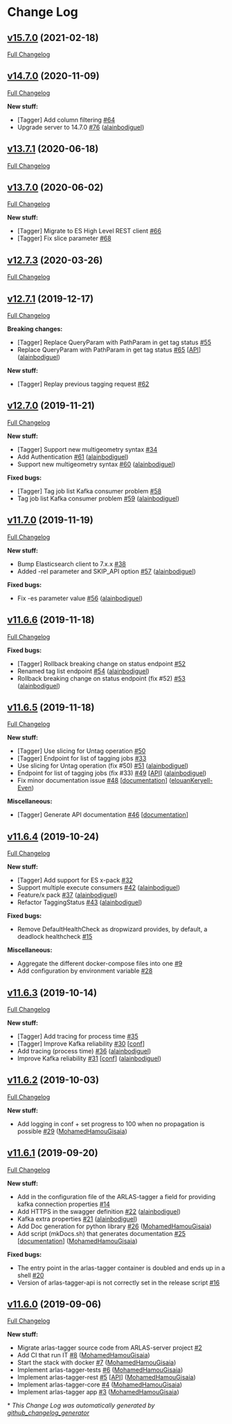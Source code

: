 # Change Log

## [v15.7.0](https://github.com/gisaia/ARLAS-tagger/tree/v15.7.0) (2021-02-18)

[Full Changelog](https://github.com/gisaia/ARLAS-tagger/compare/v14.7.0...v15.7.0)

## [v14.7.0](https://github.com/gisaia/ARLAS-tagger/tree/v14.7.0) (2020-11-09)

[Full Changelog](https://github.com/gisaia/ARLAS-tagger/compare/v13.7.1...v14.7.0)

**New stuff:**

- \[Tagger\] Add column filtering [\#64](https://github.com/gisaia/ARLAS-tagger/issues/64)
- Upgrade server to 14.7.0 [\#76](https://github.com/gisaia/ARLAS-tagger/pull/76) ([alainbodiguel](https://github.com/alainbodiguel))

## [v13.7.1](https://github.com/gisaia/ARLAS-tagger/tree/v13.7.1) (2020-06-18)

[Full Changelog](https://github.com/gisaia/ARLAS-tagger/compare/v13.7.0...v13.7.1)

## [v13.7.0](https://github.com/gisaia/ARLAS-tagger/tree/v13.7.0) (2020-06-02)

[Full Changelog](https://github.com/gisaia/ARLAS-tagger/compare/v12.7.3...v13.7.0)

**New stuff:**

- \[Tagger\] Migrate to ES High Level REST client [\#66](https://github.com/gisaia/ARLAS-tagger/issues/66)
- \[Tagger\] Fix slice parameter [\#68](https://github.com/gisaia/ARLAS-tagger/issues/68)

## [v12.7.3](https://github.com/gisaia/ARLAS-tagger/tree/v12.7.3) (2020-03-26)

[Full Changelog](https://github.com/gisaia/ARLAS-tagger/compare/v12.7.1...v12.7.3)

## [v12.7.1](https://github.com/gisaia/ARLAS-tagger/tree/v12.7.1) (2019-12-17)

[Full Changelog](https://github.com/gisaia/ARLAS-tagger/compare/v12.7.0...v12.7.1)

**Breaking changes:**

- \[Tagger\] Replace QueryParam with PathParam in get tag status [\#55](https://github.com/gisaia/ARLAS-tagger/issues/55)
- Replace QueryParam with PathParam in get tag status [\#65](https://github.com/gisaia/ARLAS-tagger/pull/65) [[API](https://github.com/gisaia/ARLAS-tagger/labels/API)] ([alainbodiguel](https://github.com/alainbodiguel))

**New stuff:**

- \[Tagger\] Replay previous tagging request [\#62](https://github.com/gisaia/ARLAS-tagger/issues/62)

## [v12.7.0](https://github.com/gisaia/ARLAS-tagger/tree/v12.7.0) (2019-11-21)

[Full Changelog](https://github.com/gisaia/ARLAS-tagger/compare/v11.7.0...v12.7.0)

**New stuff:**

- \[Tagger\] Support new multigeometry syntax [\#34](https://github.com/gisaia/ARLAS-tagger/issues/34)
- Add Authentication [\#61](https://github.com/gisaia/ARLAS-tagger/pull/61) ([alainbodiguel](https://github.com/alainbodiguel))
- Support new multigeometry syntax [\#60](https://github.com/gisaia/ARLAS-tagger/pull/60) ([alainbodiguel](https://github.com/alainbodiguel))

**Fixed bugs:**

- \[Tagger\] Tag job list Kafka consumer problem [\#58](https://github.com/gisaia/ARLAS-tagger/issues/58)
- Tag job list Kafka consumer problem [\#59](https://github.com/gisaia/ARLAS-tagger/pull/59) ([alainbodiguel](https://github.com/alainbodiguel))

## [v11.7.0](https://github.com/gisaia/ARLAS-tagger/tree/v11.7.0) (2019-11-19)

[Full Changelog](https://github.com/gisaia/ARLAS-tagger/compare/v11.6.6...v11.7.0)

**New stuff:**

- Bump Elasticsearch client to 7.x.x [\#38](https://github.com/gisaia/ARLAS-tagger/issues/38)
- Added -rel parameter and SKIP\_API option [\#57](https://github.com/gisaia/ARLAS-tagger/pull/57) ([alainbodiguel](https://github.com/alainbodiguel))

**Fixed bugs:**

- Fix -es parameter value [\#56](https://github.com/gisaia/ARLAS-tagger/pull/56) ([alainbodiguel](https://github.com/alainbodiguel))

## [v11.6.6](https://github.com/gisaia/ARLAS-tagger/tree/v11.6.6) (2019-11-18)

[Full Changelog](https://github.com/gisaia/ARLAS-tagger/compare/v11.6.5...v11.6.6)

**Fixed bugs:**

- \[Tagger\] Rollback breaking change on status endpoint [\#52](https://github.com/gisaia/ARLAS-tagger/issues/52)
- Renamed tag list endpoint [\#54](https://github.com/gisaia/ARLAS-tagger/pull/54) ([alainbodiguel](https://github.com/alainbodiguel))
- Rollback breaking change on status endpoint \(fix \#52\) [\#53](https://github.com/gisaia/ARLAS-tagger/pull/53) ([alainbodiguel](https://github.com/alainbodiguel))

## [v11.6.5](https://github.com/gisaia/ARLAS-tagger/tree/v11.6.5) (2019-11-18)

[Full Changelog](https://github.com/gisaia/ARLAS-tagger/compare/v11.6.4...v11.6.5)

**New stuff:**

- \[Tagger\] Use slicing for Untag operation [\#50](https://github.com/gisaia/ARLAS-tagger/issues/50)
- \[Tagger\] Endpoint for list of tagging jobs [\#33](https://github.com/gisaia/ARLAS-tagger/issues/33)
- Use slicing for Untag operation \(fix \#50\) [\#51](https://github.com/gisaia/ARLAS-tagger/pull/51) ([alainbodiguel](https://github.com/alainbodiguel))
- Endpoint for list of tagging jobs \(fix \#33\) [\#49](https://github.com/gisaia/ARLAS-tagger/pull/49) [[API](https://github.com/gisaia/ARLAS-tagger/labels/API)] ([alainbodiguel](https://github.com/alainbodiguel))
- Fix minor documentation issue [\#48](https://github.com/gisaia/ARLAS-tagger/pull/48) [[documentation](https://github.com/gisaia/ARLAS-tagger/labels/documentation)] ([elouanKeryell-Even](https://github.com/elouanKeryell-Even))

**Miscellaneous:**

- \[Tagger\] Generate API documentation [\#46](https://github.com/gisaia/ARLAS-tagger/issues/46) [[documentation](https://github.com/gisaia/ARLAS-tagger/labels/documentation)]

## [v11.6.4](https://github.com/gisaia/ARLAS-tagger/tree/v11.6.4) (2019-10-24)

[Full Changelog](https://github.com/gisaia/ARLAS-tagger/compare/v11.6.3...v11.6.4)

**New stuff:**

- \[Tagger\] Add support for ES x-pack [\#32](https://github.com/gisaia/ARLAS-tagger/issues/32)
- Support multiple execute consumers [\#42](https://github.com/gisaia/ARLAS-tagger/pull/42) ([alainbodiguel](https://github.com/alainbodiguel))
- Feature/x pack [\#37](https://github.com/gisaia/ARLAS-tagger/pull/37) ([alainbodiguel](https://github.com/alainbodiguel))
- Refactor TaggingStatus  [\#43](https://github.com/gisaia/ARLAS-tagger/pull/43) ([alainbodiguel](https://github.com/alainbodiguel))

**Fixed bugs:**

- Remove DefaultHealthCheck as dropwizard provides, by default, a deadlock healthcheck  [\#15](https://github.com/gisaia/ARLAS-tagger/issues/15)

**Miscellaneous:**

- Aggregate the different docker-compose files into one [\#9](https://github.com/gisaia/ARLAS-tagger/issues/9)
- Add configuration by environment variable [\#28](https://github.com/gisaia/ARLAS-tagger/issues/28)

## [v11.6.3](https://github.com/gisaia/ARLAS-tagger/tree/v11.6.3) (2019-10-14)

[Full Changelog](https://github.com/gisaia/ARLAS-tagger/compare/v11.6.2...v11.6.3)

**New stuff:**

- \[Tagger\] Add tracing for process time [\#35](https://github.com/gisaia/ARLAS-tagger/issues/35)
- \[Tagger\] Improve Kafka reliability [\#30](https://github.com/gisaia/ARLAS-tagger/issues/30) [[conf](https://github.com/gisaia/ARLAS-tagger/labels/conf)]
- Add tracing \(process time\) [\#36](https://github.com/gisaia/ARLAS-tagger/pull/36) ([alainbodiguel](https://github.com/alainbodiguel))
- Improve Kafka reliability  [\#31](https://github.com/gisaia/ARLAS-tagger/pull/31) [[conf](https://github.com/gisaia/ARLAS-tagger/labels/conf)] ([alainbodiguel](https://github.com/alainbodiguel))

## [v11.6.2](https://github.com/gisaia/ARLAS-tagger/tree/v11.6.2) (2019-10-03)

[Full Changelog](https://github.com/gisaia/ARLAS-tagger/compare/v11.6.1...v11.6.2)

**New stuff:**

- Add logging in conf + set progress to 100 when no propagation is possible [\#29](https://github.com/gisaia/ARLAS-tagger/pull/29) ([MohamedHamouGisaia](https://github.com/MohamedHamouGisaia))

## [v11.6.1](https://github.com/gisaia/ARLAS-tagger/tree/v11.6.1) (2019-09-20)

[Full Changelog](https://github.com/gisaia/ARLAS-tagger/compare/v11.6.0...v11.6.1)

**New stuff:**

- Add in the configuration file of the ARLAS-tagger a field for providing kafka connection properties [\#14](https://github.com/gisaia/ARLAS-tagger/issues/14)
- Add HTTPS in the swagger definition [\#22](https://github.com/gisaia/ARLAS-tagger/pull/22) ([alainbodiguel](https://github.com/alainbodiguel))
- Kafka extra properties [\#21](https://github.com/gisaia/ARLAS-tagger/pull/21) ([alainbodiguel](https://github.com/alainbodiguel))
- Add Doc generation for python library [\#26](https://github.com/gisaia/ARLAS-tagger/pull/26) ([MohamedHamouGisaia](https://github.com/MohamedHamouGisaia))
- Add script \(mkDocs.sh\) that generates documentation [\#25](https://github.com/gisaia/ARLAS-tagger/pull/25) [[documentation](https://github.com/gisaia/ARLAS-tagger/labels/documentation)] ([MohamedHamouGisaia](https://github.com/MohamedHamouGisaia))

**Fixed bugs:**

- The entry point in the arlas-tagger container is doubled and ends up in a shell [\#20](https://github.com/gisaia/ARLAS-tagger/issues/20)
- Version of arlas-tagger-api is not correctly set in the release script [\#16](https://github.com/gisaia/ARLAS-tagger/issues/16)

## [v11.6.0](https://github.com/gisaia/ARLAS-tagger/tree/v11.6.0) (2019-09-06)

[Full Changelog](https://github.com/gisaia/ARLAS-tagger/compare/a3bb646c7de59a44748911178a1e51d66758349d...v11.6.0)

**New stuff:**

- Migrate arlas-tagger source code from ARLAS-server project [\#2](https://github.com/gisaia/ARLAS-tagger/issues/2)
- Add CI that run IT [\#8](https://github.com/gisaia/ARLAS-tagger/pull/8) ([MohamedHamouGisaia](https://github.com/MohamedHamouGisaia))
- Start the stack with docker [\#7](https://github.com/gisaia/ARLAS-tagger/pull/7) ([MohamedHamouGisaia](https://github.com/MohamedHamouGisaia))
- Implement arlas-tagger-tests [\#6](https://github.com/gisaia/ARLAS-tagger/pull/6) ([MohamedHamouGisaia](https://github.com/MohamedHamouGisaia))
- Implement arlas-tagger-rest [\#5](https://github.com/gisaia/ARLAS-tagger/pull/5) [[API](https://github.com/gisaia/ARLAS-tagger/labels/API)] ([MohamedHamouGisaia](https://github.com/MohamedHamouGisaia))
- Implement arlas-tagger-core [\#4](https://github.com/gisaia/ARLAS-tagger/pull/4) ([MohamedHamouGisaia](https://github.com/MohamedHamouGisaia))
- Implement arlas-tagger app [\#3](https://github.com/gisaia/ARLAS-tagger/pull/3) ([MohamedHamouGisaia](https://github.com/MohamedHamouGisaia))



\* *This Change Log was automatically generated by [github_changelog_generator](https://github.com/skywinder/Github-Changelog-Generator)*